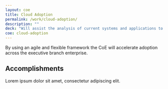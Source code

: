 ```yaml
---
layout: coe
title: Cloud Adoption
permalink: /work/cloud-adoption/
description: ""
deck: "Will assist the analysis of current systems and applications to provide recommendations for planning migration to the cloud, including balancing tactical “lift and shift” imperatives with more strategic “fix and shift” possibilities."
coe: cloud-adoption
---
```


By using an agile and flexible framework the CoE will accelerate adoption across the executive branch enterprise.

## Accomplishments

Lorem ipsum dolor sit amet, consectetur adipiscing elit.
